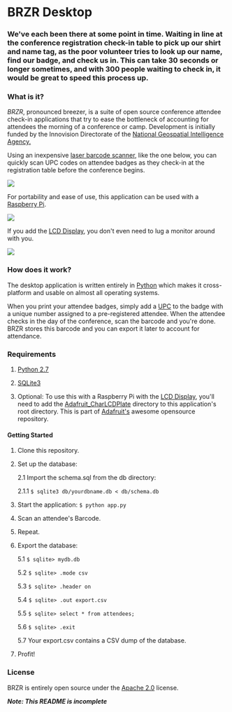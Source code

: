# BRZR Desktop

### We've each been there at some point in time. Waiting in line at the conference registration check-in table to pick up our shirt and name tag, as the poor volunteer tries to look up our name, find our badge, and check us in. This can take 30 seconds or longer sometimes, and with 300 people waiting to check in, it would be great to speed this process up.

### What is it?

_BRZR_, pronounced breezer, is a suite of open source conference attendee check-in applications that try to ease the bottleneck of accounting for attendees the morning of a conference or camp. Development is initially funded by the Innovision Directorate of the [National Geospatial Intelligence Agency.](http://www.nga.mil)

Using an inexpensive [laser barcode scanner](http://www.amazon.com/gp/product/B003OUQ174/ref=oh_details_o02_s01_i00?ie=UTF8&psc=1), like the one below, you can quickly scan UPC codes on attendee badges as they check-in at the registration table before the conference begins.

![](http://ecx.images-amazon.com/images/I/31jZezFndXL._SX385_.jpg)

For portability and ease of use, this application can be used with a [Raspberry Pi](http://raspberrypi.org).

![](http://upload.wikimedia.org/wikipedia/commons/thumb/3/3d/RaspberryPi.jpg/320px-RaspberryPi.jpg)

If you add the [LCD Display](http://www.adafruit.com/products/1110), you don't even need to lug a monitor around with you. 

![](http://www.adafruit.com/images/medium/1110_MED.jpg)

### How does it work?

The desktop application is written entirely in [Python](http://python.org) which makes it cross-platform and usable on almost all operating systems.

When you print your attendee badges, simply add a [UPC](http://en.wikipedia.org) to the badge with a unique number assigned to a pre-registered attendee. When the attendee checks in the day of the conference, scan the barcode and you're done. BRZR stores this barcode and you can export it later to account for attendance.

### Requirements

1. [Python 2.7](http://python.org)

2. [SQLite3](http://www.sqlite.org/)

3. Optional: To use this with a Raspberry Pi with the [LCD Display](http://www.adafruit.com/products/1110), you'll need to add the [Adafruit_CharLCDPlate](https://github.com/adafruit/Adafruit-Raspberry-Pi-Python-Code/tree/master/Adafruit_CharLCDPlate) directory to this application's root directory. This is part of [Adafruit's](https://github.com/adafruit/Adafruit-Raspberry-Pi-Python-Code) awesome opensource repository.

#### Getting Started

1. Clone this repository.

2. Set up the database:
    
    2.1 Import the schema.sql from the db directory:
    
    2.1.1  `$ sqlite3 db/yourdbname.db < db/schema.db`

2. Start the application: `$ python app.py`

3. Scan an attendee's Barcode.

4. Repeat.

5. Export the database:
    
    5.1 `$ sqlite> mydb.db`  
    
    5.2 `$ sqlite> .mode csv`
    
    5.3 `$ sqlite> .header on`
    
    5.4 `$ sqlite> .out export.csv`
    
    5.5 `$ sqlite> select * from attendees;`
    
    5.6 `$ sqlite> .exit`
    
    5.7 Your export.csv contains a CSV dump of the database.

6. Profit! 

### License

BRZR is entirely open source under the [Apache 2.0](http://www.apache.org/licenses/LICENSE-2.0.html) license.

***Note: This README is incomplete***

 
